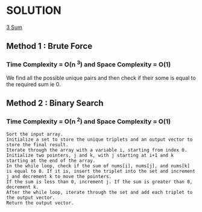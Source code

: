 # SOLUTION

[3 Sum](https://leetcode.com/problems/3sum/)

## Method 1 : Brute Force 
### Time Complexity = O(n <sup>3</sup>) and Space Complexity = O(1)

We find all the possible unique pairs and then check if their some is equal to the required sum ie 0.

## Method 2 : Binary Search

### Time Complexity = O(n <sup>2</sup>) and Space Complexity = O(1)

    Sort the input array.
    Initialize a set to store the unique triplets and an output vector to store the final result.
    Iterate through the array with a variable i, starting from index 0.
    Initialize two pointers, j and k, with j starting at i+1 and k starting at the end of the array.
    In the while loop, check if the sum of nums[i], nums[j], and nums[k] is equal to 0. If it is, insert the triplet into the set and increment j and decrement k to move the pointers.
    If the sum is less than 0, increment j. If the sum is greater than 0, decrement k.
    After the while loop, iterate through the set and add each triplet to the output vector.
    Return the output vector.
